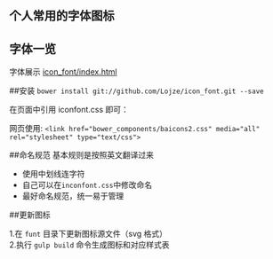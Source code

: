 ## 个人常用的字体图标

## 字体一览
字体展示 [icon_font/index.html](http://Lojze.github.io/icon_font/index.html)

##安装
`bower install git://github.com/Lojze/icon_font.git --save`

在页面中引用 iconfont.css 即可：

网页使用: `<link href="bower_components/baicons2.css" media="all" rel="stylesheet" type="text/css">`

##命名规范
基本规则是按照英文翻译过来
*  使用中划线连字符
*  自己可以在`inconfont.css`中修改命名
*  最好命名规范，统一易于管理

##更新图标

1.在 `funt` 目录下更新图标源文件（svg 格式）  
2.执行 `gulp build` 命令生成图标和对应样式表
